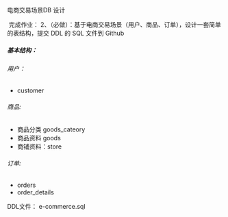 电商交易场景DB 设计

​      完成作业： 2、（必做）：基于电商交易场景（用户、商品、订单），设计一套简单的表结构，提交 DDL 的 SQL 文件到 Github

##### 基本结构：

###### 用户：

- customer

###### 商品:

- 商品分类 goods_cateory
- 商品资料 goods
- 商铺资料：store

###### 订单:

- orders
- order_details



DDL文件： e-commerce.sql



